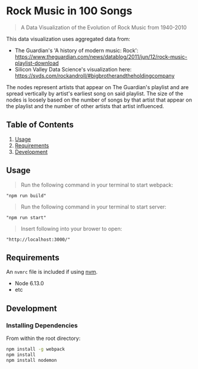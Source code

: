 # Rock Music in 100 Songs

> A Data Visualization of the Evolution of Rock Music from 1940-2010

This data visualization uses aggregated data from: 

  - The Guardian's 'A history of modern music: Rock': https://www.theguardian.com/news/datablog/2011/jun/12/rock-music-playlist-download
  - Silicon Valley Data Science's visualization here: https://svds.com/rockandroll/#bigbrotherandtheholdingcompany

The nodes represent artists that appear on The Guardian's playlist and are spread vertically by artist's earliest song on said playlist. The size of the nodes is loosely based on the number of songs by that artist that appear on the playlist and the number of other artists that artist influenced.

## Table of Contents

1.  [Usage](#Usage)
1.  [Requirements](#requirements)
1.  [Development](#development)

## Usage

> Run the following command in your terminal to start webpack:

    "npm run build"

> Run the following command in your terminal to start server:

    "npm run start"

> Insert following into your brower to open:

    "http://localhost:3000/"

## Requirements

An `nvmrc` file is included if using [nvm](https://github.com/creationix/nvm).

-   Node 6.13.0
-   etc

## Development

### Installing Dependencies

From within the root directory:

```sh
npm install -g webpack
npm install
npm install nodemon
```
